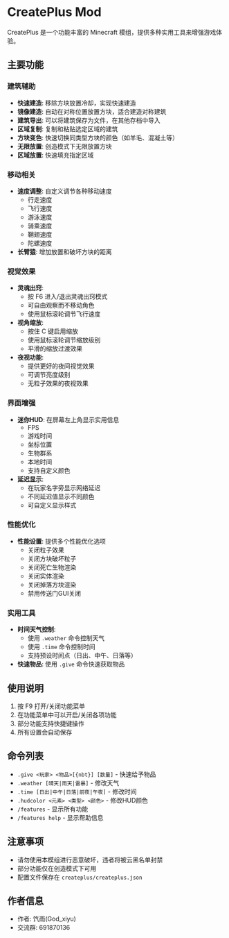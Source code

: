 # CreatePlus Mod

CreatePlus 是一个功能丰富的 Minecraft 模组，提供多种实用工具来增强游戏体验。

## 主要功能

### 建筑辅助
- **快速建造**: 移除方块放置冷却，实现快速建造
- **镜像建造**: 自动在对称位置放置方块，适合建造对称建筑
- **建筑导出**: 可以将建筑保存为文件，在其他存档中导入
- **区域复制**: 复制和粘贴选定区域的建筑
- **方块变色**: 快速切换同类型方块的颜色（如羊毛、混凝土等）
- **无限放置**: 创造模式下无限放置方块
- **区域放置**: 快速填充指定区域

### 移动相关
- **速度调整**: 自定义调节各种移动速度
  - 行走速度
  - 飞行速度
  - 游泳速度
  - 骑乘速度
  - 鞘翅速度
  - 陀螺速度
- **长臂猿**: 增加放置和破坏方块的距离

### 视觉效果
- **灵魂出窍**: 
  - 按 F6 进入/退出灵魂出窍模式
  - 可自由观察而不移动角色
  - 使用鼠标滚轮调节飞行速度
- **视角缩放**:
  - 按住 C 键启用缩放
  - 使用鼠标滚轮调节缩放级别
  - 平滑的缩放过渡效果
- **夜视功能**:
  - 提供更好的夜间视觉效果
  - 可调节亮度级别
  - 无粒子效果的夜视效果

### 界面增强
- **迷你HUD**: 在屏幕左上角显示实用信息
  - FPS
  - 游戏时间
  - 坐标位置
  - 生物群系
  - 本地时间
  - 支持自定义颜色
- **延迟显示**: 
  - 在玩家名字旁显示网络延迟
  - 不同延迟值显示不同颜色
  - 可自定义显示样式

### 性能优化
- **性能设置**: 提供多个性能优化选项
  - 关闭粒子效果
  - 关闭方块破坏粒子
  - 关闭死亡生物渲染
  - 关闭实体渲染
  - 关闭掉落方块渲染
  - 禁用传送门GUI关闭

### 实用工具
- **时间天气控制**: 
  - 使用 `.weather` 命令控制天气
  - 使用 `.time` 命令控制时间
  - 支持预设时间点（日出、中午、日落等）
- **快速物品**: 使用 `.give` 命令快速获取物品

## 使用说明

1. 按 F9 打开/关闭功能菜单
2. 在功能菜单中可以开启/关闭各项功能
3. 部分功能支持快捷键操作
4. 所有设置会自动保存

## 命令列表

- `.give <玩家> <物品>[{nbt}] [数量]` - 快速给予物品
- `.weather [晴天|雨天|雷暴]` - 修改天气
- `.time [日出|中午|日落|前夜|午夜]` - 修改时间
- `.hudcolor <元素> <类型> <颜色>` - 修改HUD颜色
- `/features` - 显示所有功能
- `/features help` - 显示帮助信息

## 注意事项

- 请勿使用本模组进行恶意破坏，违者将被云黑名单封禁
- 部分功能仅在创造模式下可用
- 配置文件保存在 `createplus/createplus.json`

## 作者信息

- 作者: 饩雨(God_xiyu)
- 交流群: 691870136 